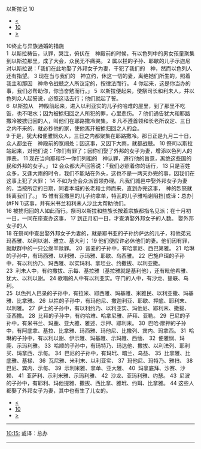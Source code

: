 ﻿





 以斯拉记 10




* [<](bible/EZR09.md)
* [10](bible/EZR.md)
* [>](bible/NEH01.md)



 
10终止与异族通婚的措施  
1  以斯拉祷告，认罪，哭泣，俯伏在　神殿前的时候，有以色列中的男女孩童聚集到以斯拉那里，成了大会，众民无不痛哭。 
2 属以拦的子孙、耶歇的儿子示迦尼对以斯拉说：「我们在此地娶了外邦女子为妻，干犯了我们的　神，然而以色列人还有指望。 
3 现在当与我们的　神立约，休这一切的妻，离绝她们所生的，照着我主和那因　神命令战兢之人所议定的，按律法而行。 
4 你起来，这是你当办的事，我们必帮助你，你当奋勉而行。」 
5  以斯拉便起来，使祭司长和利未人，并以色列众人起誓说，必照这话去行；他们就起了誓。  
6  以斯拉从　神殿前起来，进入以利亚实的儿子约哈难的屋里，到了那里不吃饭，也不喝水；因为被掳归回之人所犯的罪，心里悲伤。 
7 他们通告犹大和耶路撒冷被掳归回的人，叫他们在耶路撒冷聚集。 
8 凡不遵首领和长老所议定、三日之内不来的，就必抄他的家，使他离开被掳归回之人的会。  
9 于是，犹大和便雅悯众人，三日之内都聚集在耶路撒冷。那日正是九月二十日，众人都坐在　神殿前的宽阔处；因这事，又因下大雨，就都战兢。 
10 祭司以斯拉站起来，对他们说：「你们有罪了；因你们娶了外邦的女子为妻，增添以色列人的罪恶。 
11 现在当向耶和华—你们列祖的　神认罪，遵行他的旨意，离绝这些国的民和外邦的女子。」 
12 会众都大声回答说：「我们必照着你的话行， 
13 只是百姓众多，又逢大雨的时令，我们不能站在外头，这也不是一两天办完的事，因我们在这事上犯了大罪； 
14 不如为全会众派首领办理。凡我们城邑中娶外邦女子为妻的，当按所定的日期，同着本城的长老和士师而来，直到办完这事，　神的烈怒就转离我们了。」 
15 惟有亚撒黑的儿子约拿单，特瓦的儿子雅哈谢阻挡[或译：总办](#FN
1)这事，并有米书兰和利未人沙比太帮助他们。  
16 被掳归回的人如此而行。祭司以斯拉和些族长按着宗族都指名见派；在十月初一日，一同在座查办这事， 
17 到正月初一日，才查清娶外邦女子的人数。 娶外邦女子的人  
18 在祭司中查出娶外邦女子为妻的，就是耶书亚的子孙约萨达的儿子，和他弟兄玛西雅、以利以谢、雅立、基大利； 
19 他们便应许必休他们的妻。他们因有罪，就献群中的一只公绵羊赎罪。 
20  音麦的子孙中，有哈拿尼、西巴第雅。 
21  哈琳的子孙中，有玛西雅、以利雅、示玛雅、耶歇、乌西雅。 
22  巴施户珥的子孙中，有以利约乃、玛西雅、以实玛利、拿坦业、约撒拔、以利亚撒。  
23  利未人中，有约撒拔、示每、基拉雅（基拉雅就是基利他），还有毗他希雅、犹大、以利以谢。 
24 歌唱的人中有以利亚实。守门的人中，有沙龙、提联、乌利。  
25  以色列人巴录的子孙中，有拉米、耶西雅、玛基雅、米雅民、以利亚撒、玛基雅、比拿雅。 
26  以拦的子孙中，有玛他尼、撒迦利亚、耶歇、押底、耶利末、以利雅。 
27  萨土的子孙中，有以利约乃、以利亚实、玛他尼、耶利末、撒拔、亚西撒。 
28  比拜的子孙中，有约哈难、哈拿尼雅、萨拜、亚勒。 
29  巴尼的子孙中，有米书兰、玛鹿、亚大雅、雅述、示押、耶利末。 
30  巴哈·摩押的子孙中，有阿底拿、基拉、比拿雅、玛西雅、玛他尼、比撒列、宾内、玛拿西。 
31  哈琳的子孙中，有以利以谢、伊示雅、玛基雅、示玛雅、西缅、 
32  便雅悯、玛鹿、示玛利雅。 
33  哈顺的子孙中，有玛特乃、玛达他、撒拔、以利法列、耶利买、玛拿西、示每。 
34  巴尼的子孙中，有玛玳、暗兰、乌益、 
35  比拿雅、比底雅、基禄、 
36  瓦尼雅、米利末、以利亚实、 
37  玛他尼、玛特乃、雅扫、 
38  巴尼、宾内、示每、 
39  示利米雅、拿单、亚大雅、 
40  玛拿底拜、沙赛、沙赖、 
41  亚萨利、示利米雅、示玛利雅、 
42  沙龙、亚玛利雅、约瑟。 
43  尼波的子孙中，有耶利、玛他提雅、撒拔、西比拿、雅玳、约珥、比拿雅。 
44 这些人都娶了外邦女子为妻，其中也有生了儿女的。 
* [<](bible/EZR09.md)
* [10](bible/EZR.md)
* [>](bible/NEH01.md)





---


[10:15:](#V15)
或译：总办




---









